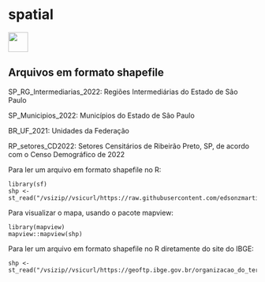 # spatial

<img src="https://cdn.jsdelivr.net/gh/devicons/devicon/icons/r/r-original.svg" width="40" height="40"/>

## Arquivos em formato shapefile

SP_RG_Intermediarias_2022: Regiões Intermediárias do Estado de Sâo Paulo

SP_Municipios_2022: Municípios do Estado de Sâo Paulo

BR_UF_2021: Unidades da Federação

RP_setores_CD2022: Setores Censitários de Ribeirão Preto, SP, de acordo com o Censo Demográfico de 2022

Para ler um arquivo em formato shapefile no R:

```
library(sf)
shp <- st_read("/vsizip//vsicurl/https://raw.githubusercontent.com/edsonzmartinez/spatial/main/SP_RG_Intermediarias_2022.zip")
```

Para visualizar o mapa, usando o pacote mapview:

```
library(mapview)
mapview::mapview(shp)
```

Para ler um arquivo em formato shapefile no R diretamente do site do IBGE:

```
shp <- st_read("/vsizip//vsicurl/https://geoftp.ibge.gov.br/organizacao_do_territorio/malhas_territoriais/malhas_municipais/municipio_2022/UFs/SP/SP_UF_2022.zip")
```
